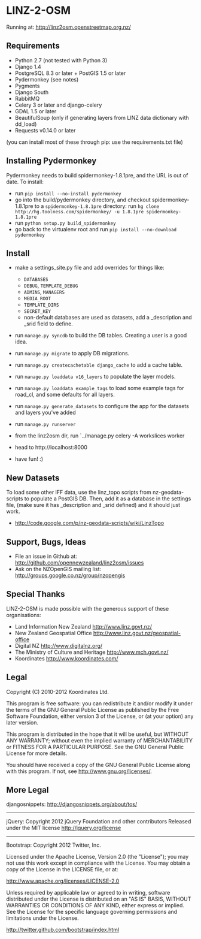 LINZ-2-OSM
==========

Running at:
http://linz2osm.openstreetmap.org.nz/

Requirements
------------

 * Python 2.7 (not tested with Python 3)
 * Django 1.4
 * PostgreSQL 8.3 or later + PostGIS 1.5 or later
 * Pydermonkey (see notes)
 * Pygments
 * Django South
 * RabbitMQ
 * Celery 3 or later and django-celery
 * GDAL 1.5 or later
 * BeautifulSoup (only if generating layers from LINZ data dictionary with dd_load)
 * Requests v0.14.0 or later

 (you can install most of these through pip: use the requirements.txt file)
 
Installing Pydermonkey
----------------------

Pydermonkey needs to build spidermonkey-1.8.1pre, and the URL is out of date. To install:

 * run `pip install --no-install pydermonkey`
 * go into the build/pydermonkey directory, and checkout spidermonkey-1.8.1pre to a `spidermonkey-1.8.1pre` directory:
   run `hg clone http://hg.toolness.com/spidermonkey/ -u 1.8.1pre spidermonkey-1.8.1pre`
 * run `python setup.py build_spidermonkey`
 * go back to the virtualenv root and run `pip install --no-download pydermonkey`
 
Install
-------

 * make a settings_site.py file and add overrides for things like:
   * `DATABASES`
   * `DEBUG`, `TEMPLATE_DEBUG`
   * `ADMINS`, `MANAGERS`
   * `MEDIA_ROOT`
   * `TEMPLATE_DIRS`
   * `SECRET_KEY`
   * non-default databases are used as datasets, add a _description and _srid
     field to define. 

 * run `manage.py syncdb` to build the DB tables. Creating a user is a 
   good idea.
 * run `manage.py migrate` to apply DB migrations.
 * run `manage.py createcachetable django_cache` to add a cache table.
 
 * run `manage.py loaddata v16_layers` to populate the layer models.
 * run `manage.py loaddata example_tags` to load some example tags for road_cl,
   and some defaults for all layers.
 * run `manage.py generate_datasets` to configure the app for the datasets and layers you've added
 * run `manage.py runserver`
 * from the linz2osm dir, run `../manage.py celery -A workslices worker
 * head to http://localhost:8000
 * have fun! :)

New Datasets
------------

To load some other IFF data, use the linz_topo scripts from nz-geodata-scripts
to populate a PostGIS DB. Then, add it as a database in the settings file,
(make sure it has _description and _srid defined) and it should just work.

 * http://code.google.com/p/nz-geodata-scripts/wiki/LinzTopo   

Support, Bugs, Ideas
--------------------

 * File an issue in Github at: 
   http://github.com/opennewzealand/linz2osm/issues
 * Ask on the NZOpenGIS mailing list:
   http://groups.google.co.nz/group/nzopengis

Special Thanks
--------------

LINZ-2-OSM is made possible with the generous support of these organisations:

 * Land Information New Zealand
   http://www.linz.govt.nz/
 * New Zealand Geospatial Office
   http://www.linz.govt.nz/geospatial-office
 * Digital NZ
   http://www.digitalnz.org/
 * The Ministry of Culture and Heritage
   http://www.mch.govt.nz/
 * Koordinates
   http://www.koordinates.com/

Legal
-----

Copyright (C) 2010-2012 Koordinates Ltd.

This program is free software: you can redistribute it and/or modify
it under the terms of the GNU General Public License as published by
the Free Software Foundation, either version 3 of the License, or
(at your option) any later version.

This program is distributed in the hope that it will be useful,
but WITHOUT ANY WARRANTY; without even the implied warranty of
MERCHANTABILITY or FITNESS FOR A PARTICULAR PURPOSE.  See the
GNU General Public License for more details.

You should have received a copy of the GNU General Public License
along with this program.  If not, see <http://www.gnu.org/licenses/>.

More Legal
----------

djangosnippets:
http://djangosnippets.org/about/tos/

-----
jQuery:
Copyright 2012 jQuery Foundation and other contributors
Released under the MIT license
http://jquery.org/license

-----
Bootstrap:
Copyright 2012 Twitter, Inc.

Licensed under the Apache License, Version 2.0 (the "License"); you may not
use this work except in compliance with the License. You may obtain a copy
of the License in the LICENSE file, or at:

http://www.apache.org/licenses/LICENSE-2.0

Unless required by applicable law or agreed to in writing, software
distributed under the License is distributed on an "AS IS" BASIS, WITHOUT
WARRANTIES OR CONDITIONS OF ANY KIND, either express or implied. See the
License for the specific language governing permissions and limitations
under the License.

http://twitter.github.com/bootstrap/index.html
